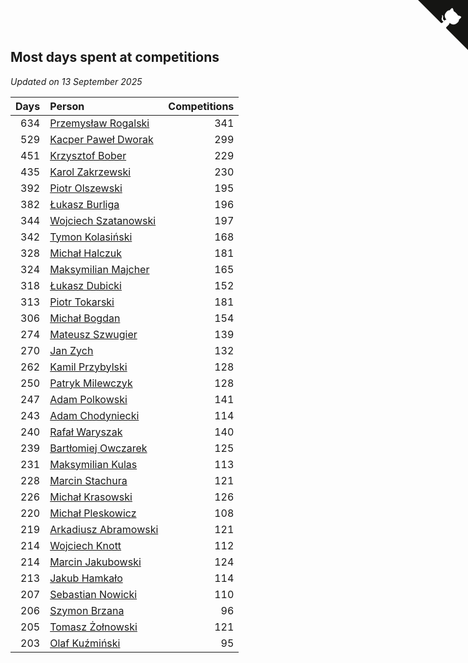 ## Most days spent at competitions

*Updated on 13 September 2025*

| Days | Person | Competitions |
| ---: | :--- | ---: |
| 634 | [Przemysław Rogalski](https://www.worldcubeassociation.org/persons/2013ROGA02) | 341 |
| 529 | [Kacper Paweł Dworak](https://www.worldcubeassociation.org/persons/2020DWOR01) | 299 |
| 451 | [Krzysztof Bober](https://www.worldcubeassociation.org/persons/2013BOBE01) | 229 |
| 435 | [Karol Zakrzewski](https://www.worldcubeassociation.org/persons/2014ZAKR01) | 230 |
| 392 | [Piotr Olszewski](https://www.worldcubeassociation.org/persons/2013OLSZ02) | 195 |
| 382 | [Łukasz Burliga](https://www.worldcubeassociation.org/persons/2013BURL01) | 196 |
| 344 | [Wojciech Szatanowski](https://www.worldcubeassociation.org/persons/2011SZAT01) | 197 |
| 342 | [Tymon Kolasiński](https://www.worldcubeassociation.org/persons/2016KOLA02) | 168 |
| 328 | [Michał Halczuk](https://www.worldcubeassociation.org/persons/2006HALC01) | 181 |
| 324 | [Maksymilian Majcher](https://www.worldcubeassociation.org/persons/2011MAJC01) | 165 |
| 318 | [Łukasz Dubicki](https://www.worldcubeassociation.org/persons/2018DUBI01) | 152 |
| 313 | [Piotr Tokarski](https://www.worldcubeassociation.org/persons/2013TOKA01) | 181 |
| 306 | [Michał Bogdan](https://www.worldcubeassociation.org/persons/2012BOGD01) | 154 |
| 274 | [Mateusz Szwugier](https://www.worldcubeassociation.org/persons/2014SZWU01) | 139 |
| 270 | [Jan Zych](https://www.worldcubeassociation.org/persons/2014ZYCH01) | 132 |
| 262 | [Kamil Przybylski](https://www.worldcubeassociation.org/persons/2016PRZY01) | 128 |
| 250 | [Patryk Milewczyk](https://www.worldcubeassociation.org/persons/2014MILE01) | 128 |
| 247 | [Adam Polkowski](https://www.worldcubeassociation.org/persons/2007POLK01) | 141 |
| 243 | [Adam Chodyniecki](https://www.worldcubeassociation.org/persons/2017CHOD02) | 114 |
| 240 | [Rafał Waryszak](https://www.worldcubeassociation.org/persons/2013WARY01) | 140 |
| 239 | [Bartłomiej Owczarek](https://www.worldcubeassociation.org/persons/2013OWCZ01) | 125 |
| 231 | [Maksymilian Kulas](https://www.worldcubeassociation.org/persons/2021KULA02) | 113 |
| 228 | [Marcin Stachura](https://www.worldcubeassociation.org/persons/2011STAC01) | 121 |
| 226 | [Michał Krasowski](https://www.worldcubeassociation.org/persons/2013KRAS02) | 126 |
| 220 | [Michał Pleskowicz](https://www.worldcubeassociation.org/persons/2009PLES01) | 108 |
| 219 | [Arkadiusz Abramowski](https://www.worldcubeassociation.org/persons/2014ABRA01) | 121 |
| 214 | [Wojciech Knott](https://www.worldcubeassociation.org/persons/2011KNOT01) | 112 |
| 214 | [Marcin Jakubowski](https://www.worldcubeassociation.org/persons/2007JAKU01) | 124 |
| 213 | [Jakub Hamkało](https://www.worldcubeassociation.org/persons/2018HAMK01) | 114 |
| 207 | [Sebastian Nowicki](https://www.worldcubeassociation.org/persons/2014NOWI01) | 110 |
| 206 | [Szymon Brzana](https://www.worldcubeassociation.org/persons/2017BRZA01) | 96 |
| 205 | [Tomasz Żołnowski](https://www.worldcubeassociation.org/persons/2005ZOLN01) | 121 |
| 203 | [Olaf Kuźmiński](https://www.worldcubeassociation.org/persons/2018KUZM02) | 95 |


<a href="https://github.com/maxidragon/wca_statistics_pl" class="github-corner" aria-label="View source on Github"><svg width="80" height="80" viewBox="0 0 250 250" style="fill:#151513; color:#fff; position: absolute; top: 0; border: 0; right: 0;" aria-hidden="true"><path d="M0,0 L115,115 L130,115 L142,142 L250,250 L250,0 Z"></path><path d="M128.3,109.0 C113.8,99.7 119.0,89.6 119.0,89.6 C122.0,82.7 120.5,78.6 120.5,78.6 C119.2,72.0 123.4,76.3 123.4,76.3 C127.3,80.9 125.5,87.3 125.5,87.3 C122.9,97.6 130.6,101.9 134.4,103.2" fill="currentColor" style="transform-origin: 130px 106px;" class="octo-arm"></path><path d="M115.0,115.0 C114.9,115.1 118.7,116.5 119.8,115.4 L133.7,101.6 C136.9,99.2 139.9,98.4 142.2,98.6 C133.8,88.0 127.5,74.4 143.8,58.0 C148.5,53.4 154.0,51.2 159.7,51.0 C160.3,49.4 163.2,43.6 171.4,40.1 C171.4,40.1 176.1,42.5 178.8,56.2 C183.1,58.6 187.2,61.8 190.9,65.4 C194.5,69.0 197.7,73.2 200.1,77.6 C213.8,80.2 216.3,84.9 216.3,84.9 C212.7,93.1 206.9,96.0 205.4,96.6 C205.1,102.4 203.0,107.8 198.3,112.5 C181.9,128.9 168.3,122.5 157.7,114.1 C157.9,116.9 156.7,120.9 152.7,124.9 L141.0,136.5 C139.8,137.7 141.6,141.9 141.8,141.8 Z" fill="currentColor" class="octo-body"></path></svg></a><style>.github-corner:hover .octo-arm{animation:octocat-wave 560ms ease-in-out}@keyframes octocat-wave{0%,100%{transform:rotate(0)}20%,60%{transform:rotate(-25deg)}40%,80%{transform:rotate(10deg)}}@media (max-width:500px){.github-corner:hover .octo-arm{animation:none}.github-corner .octo-arm{animation:octocat-wave 560ms ease-in-out}}</style>
